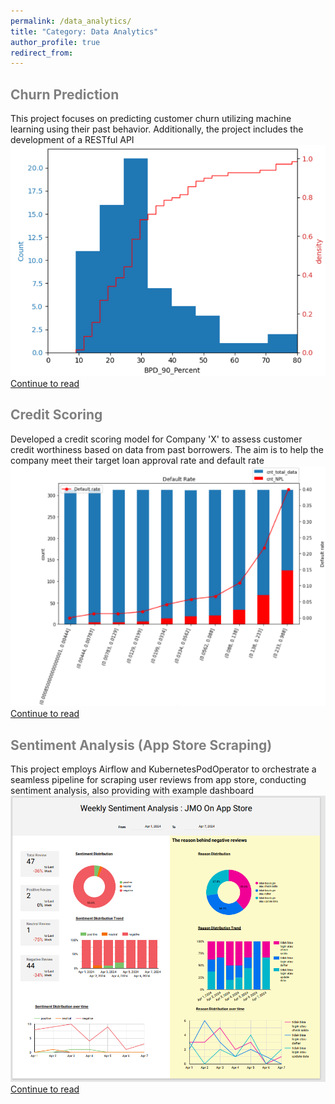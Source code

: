 ```yaml
---
permalink: /data_analytics/
title: "Category: Data Analytics"
author_profile: true
redirect_from: 
---
```


## <span style="color:grey"> Churn Prediction </span>
This project focuses on predicting customer churn utilizing machine learning using their past behavior. Additionally, the project includes the development of a RESTful API
![bpd](/images/churn_bpd.png)
[Continue to read](../portfolio/churn-prediction/) 

## <span style="color:grey"> Credit Scoring </span>
Developed a credit scoring model for Company 'X' to assess customer credit worthiness based on data from past borrowers. The aim is to help the company meet their target loan approval rate and default rate
![Default rate by bin](/images/cs_dr.png)
[Continue to read](../portfolio/credit-scoring/) 

## <span style="color:grey"> Sentiment Analysis (App Store Scraping) </span>
This project employs Airflow and KubernetesPodOperator to orchestrate a seamless pipeline for scraping user reviews from app store, conducting sentiment analysis, also providing with example dashboard
![report](/images/jmo_report.png)
[Continue to read](../portfolio/etl-for-scraping/) 

